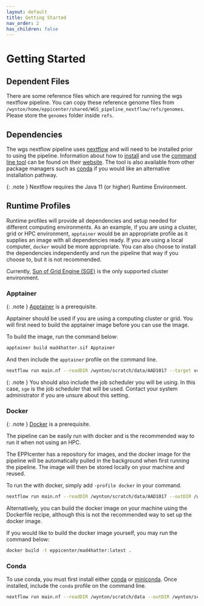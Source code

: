 ```yaml
---
layout: default
title: Getting Started
nav_order: 2
has_children: false
---
```


# Getting Started




## Dependent Files

There are some reference files which are required for running the wgs nextflow pipeline. You can copy these reference genome files from `/wynton/home/eppicenter/shared/WGS_pipeline_nextflow/refs/genomes`. Please store the `genomes` folder inside `refs`. 


## Dependencies 


The wgs nextflow pipeline uses [nextflow](https://www.nextflow.io/) and will need to be installed prior to using the pipeline. Information about how to [install](https://www.nextflow.io/) and use the [command line tool](https://www.nextflow.io/docs/latest/cli.html) can be found on their [website](https://www.nextflow.io/). The tool is also available from other package managers such as [conda](https://anaconda.org/bioconda/nextflow) if you would like an alternative installation pathway. 


{: .note }
Nextflow requires the Java 11 (or higher) Runtime Environment.



## Runtime Profiles

Runtime profiles will provide all dependencies and setup needed for different computing environments. As an example, if you are using a cluster, grid or HPC environment, `apptainer` would be an appropriate profile as it supplies an image with all dependencies ready. If you are using a local computer, `docker` would be more appropriate. You can also choose to install the dependencies independently and run the pipeline that way if you choose to, but it is not recommended. 

Currently, [Sun of Grid Engine (SGE)](http://star.mit.edu/cluster/docs/0.93.3/guides/sge.html) is the only supported cluster environment.

### Apptainer

{: .note }
[Apptainer](https://github.com/apptainer/apptainer/releases) is a prerequisite.

Apptainer should be used if you are using a computing cluster or grid. You will first need to build the apptainer image before you can use the image. 

To build the image, run the command below:

```bash
apptainer build mad4hatter.sif Apptainer
```

And then include the `apptainer` profile on the command line. 

```bash
nextflow run main.nf --readDIR /wynton/scratch/data/AAD1017 --target v4 -profile sge,apptainer -c conf/custom.config
```

{: .note }
You should also include the job scheduler you will be using. In this case, `sge` is the job scheduler that will be used. Contact your system administrator if you are unsure about this setting.

### Docker

{: .note }
[Docker](https://www.docker.com/) is a prerequisite.

The pipeline can be easily run with docker and is the recommended way to run it when not using an HPC.

The EPPIcenter has a repository for images, and the docker image for the pipeline will be automatically pulled in the background when first running the pipeline. The image will then be stored locally on your machine and reused. 

To run the  with docker, simply add `-profile docker` in your command. 

```bash
nextflow run main.nf --readDIR /wynton/scratch/data/AAD1017 --outDIR /wynton/scratch/results -profile docker --genome /wynton/share/PlasmoDB-59_Pfalciparum3D7_Genome.fasta --target v4 -config conf/custom.config
```

Alternatively, you can build the docker image on your machine using the Dockerfile recipe, although this is not the recommended way to set up the docker image.

If you would like to build the docker image yourself, you may run the command below:

```bash
docker build -t eppicenter/mad4hatter:latest .
```

### Conda

To use conda, you must first install either [conda](https://docs.conda.io/en/latest/) or [miniconda](https://docs.conda.io/en/latest/miniconda.html). Once installed, include the `conda` profile on the command line.

```bash
nextflow run main.nf --readDIR /wynton/scratch/data --outDIR /wynton/scratch/results -profile conda --genome /wynton/share/PlasmoDB-59_Pfalciparum3D7_Genome.fasta --target v4 -config conf/custom.config
```